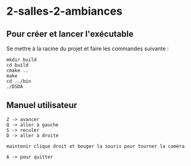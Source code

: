 # 2-salles-2-ambiances

## Pour créer et lancer l'exécutable

Se mettre à la racine du projet et faire les commandes suivante :

```
mkdir build
cd build
cmake ..
make
cd ../bin
./DSDA
```

## Manuel utilisateur

```
Z -> avancer
Q -> aller à gauche
S -> reculer
D -> aller à droite

maintenir clique droit et bouger la souris pour tourner la caméra

A -> pour quitter
```